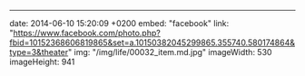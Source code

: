 ---
date: 2014-06-10 15:20:09 +0200
embed: "facebook"
link: "https://www.facebook.com/photo.php?fbid=10152368606819865&set=a.10150382045299865.355740.580174864&type=3&theater"
img: "/img/life/00032_item.md.jpg"
imageWidth: 530
imageHeight: 941
